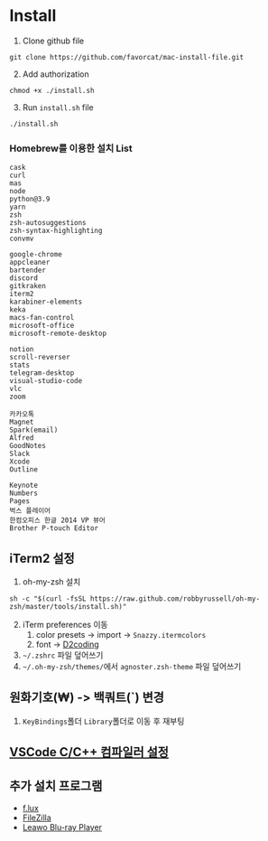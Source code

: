 # Install
1. Clone github file
```
git clone https://github.com/favorcat/mac-install-file.git
```
2. Add authorization
```
chmod +x ./install.sh
```
3. Run `install.sh` file
```
./install.sh
```

### Homebrew를 이용한 설치 List
```
cask
curl
mas
node
python@3.9
yarn
zsh
zsh-autosuggestions
zsh-syntax-highlighting
convmv

google-chrome
appcleaner
bartender
discord
gitkraken
iterm2
karabiner-elements
keka
macs-fan-control
microsoft-office
microsoft-remote-desktop

notion
scroll-reverser
stats
telegram-desktop
visual-studio-code
vlc
zoom

카카오톡
Magnet
Spark(email)
Alfred
GoodNotes
Slack
Xcode
Outline

Keynote
Numbers
Pages
벅스 플레이어
한컴오피스 한글 2014 VP 뷰어
Brother P-touch Editor
```

## iTerm2 설정
1. oh-my-zsh 설치
```
sh -c "$(curl -fsSL https://raw.github.com/robbyrussell/oh-my-zsh/master/tools/install.sh)"
```
2. iTerm preferences 이동
    1. color presets -> import -> `Snazzy.itermcolors`
    2. font -> [D2coding](https://github.com/naver/d2codingfont)
3. `~/.zshrc` 파일 덮어쓰기
4. `~/.oh-my-zsh/themes/`에서 `agnoster.zsh-theme` 파일 덮어쓰기

## 원화기호(₩) -> 백쿼트(`) 변경
1. `KeyBindings`폴더 `Library`폴더로 이동 후 재부팅

## [VSCode C/C++ 컴파일러 설정](https://github.com/favorcat/mac-cpp-compiler)

## 추가 설치 프로그램
- [f.lux](https://justgetflux.com/)
- [FileZilla](https://filezilla-project.org/)
- [Leawo Blu-ray Player](https://www.leawo.com/downloads/blu-ray-player-mac.html)
